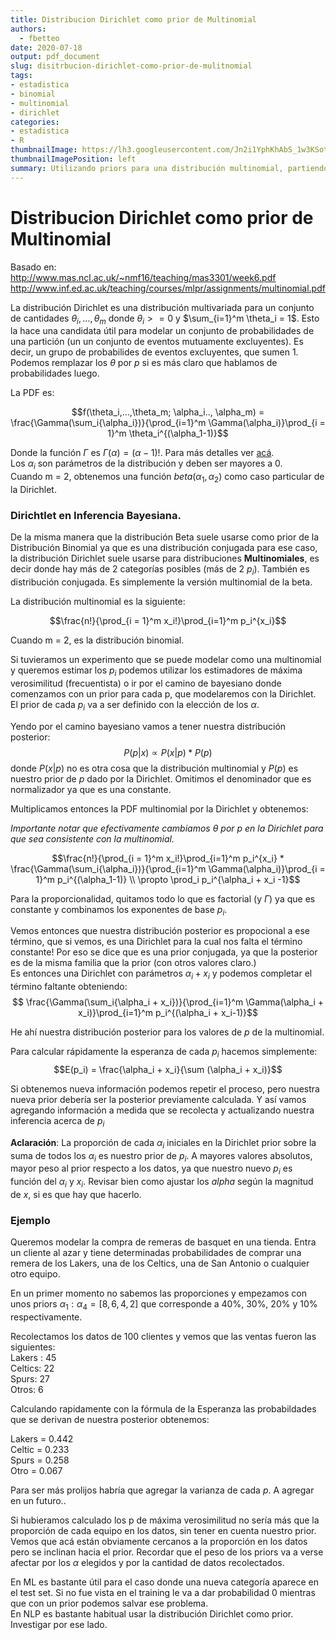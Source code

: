 ```yaml
---
title: Distribucion Dirichlet como prior de Multinomial
authors:
  - fbetteo 
date: 2020-07-18
output: pdf_document
slug: disitrbucion-dirichlet-como-prior-de-mulitnomial
tags:
- estadistica
- binomial
- multinomial
- dirichlet
categories:
- estadistica
- R
thumbnailImage: https://lh3.googleusercontent.com/Jn2i1YphKhAbS_1w3KSotp7L0BZA3GguSSAEUCCyH9V4g2PtunCuoE0GlY-PkdrsLERb08KiSsNvIMPqpQ=w260-h173-rw
thumbnailImagePosition: left
summary: Utilizando priors para una distribución multinomial, partiendo de una Dirichlet. Cómo actualizar nuestras estimaciones a partir de los datos.
---
```


# Distribucion Dirichlet como prior de Multinomial

Basado en:  
http://www.mas.ncl.ac.uk/~nmf16/teaching/mas3301/week6.pdf  
http://www.inf.ed.ac.uk/teaching/courses/mlpr/assignments/multinomial.pdf

La distribución Dirichlet es una distribución multivariada para un conjunto de cantidades $\theta_i,...,\theta_m$ donde $\theta_i >= 0$ y $\sum_{i=1}^m \theta_i = 1$. Esto la hace una candidata útil para modelar un conjunto de probabilidades de una partición (un un conjunto de eventos mutuamente excluyentes). Es decir, un grupo de probabilides de eventos excluyentes, que sumen 1.  
Podemos remplazar los $\theta$ por $p$ si es más claro que hablamos de probabilidades luego.

La PDF es:

$$f(\theta_i,...,\theta_m; \alpha_i.., \alpha_m) =   \frac{\Gamma(\sum_i{\alpha_i})}{\prod_{i=1}^m \Gamma(\alpha_i)}\prod_{i = 1}^m \theta_i^{(\alpha_1-1)}$$

Donde la función $\Gamma$ es $\Gamma(\alpha) = (\alpha -1)!$. Para más detalles ver [acá](https://en.wikipedia.org/wiki/Gamma_function).  
Los $\alpha_i$ son parámetros de la distribución y deben ser mayores a 0.  
Cuando m = 2, obtenemos una función $beta(\alpha_1, \alpha_2)$ como caso particular de la Dirichlet.


### Dirichtlet en Inferencia Bayesiana.

De la misma manera que la distribución Beta suele usarse como prior de la Distribución Binomial ya que es una distribución conjugada para ese caso, la distribución Dirichlet suele usarse para distribuciones **Multinomiales**, es decir donde hay más de 2 categorías posibles (más de 2 $p_i$). También es distribución conjugada. Es simplemente la versión multinomial de la beta.  



La distribución multinomial es la siguiente:

$$\frac{n!}{\prod_{i = 1}^m x_i!}\prod_{i=1}^m p_i^{x_i}$$

Cuando m = 2, es la distribución binomial.

Si tuvieramos un experimento que se puede modelar como una multinomial y queremos estimar los $p_i$ podemos utilizar los estimadores de máxima verosimilitud (frecuentista) o ir por el camino de bayesiano donde comenzamos con un prior para cada p, que modelaremos con la Dirichlet. El prior de cada $p_i$ va a ser definido con la elección de los $\alpha$.

Yendo por el camino bayesiano vamos a tener nuestra distribución posterior:
$$ P(p | x) \propto P(x|p) * P(p)$$
donde $P(x|p)$ no es otra cosa que la distribución multinomial y $P(p)$ es nuestro prior de $p$ dado por la Dirichlet. Omitimos el denominador que es normalizador ya que es una constante.

Multiplicamos entonces la PDF multinomial por la Dirichlet y obtenemos:

*Importante notar que efectivamente cambiamos $\theta$ por $p$ en la Dirichlet para que sea consistente con la multinomial.*

$$\frac{n!}{\prod_{i = 1}^m x_i!}\prod_{i=1}^m p_i^{x_i} * \frac{\Gamma(\sum_i{\alpha_i})}{\prod_{i=1}^m \Gamma(\alpha_i)}\prod_{i = 1}^m p_i^{(\alpha_1-1)} \\ \propto \prod_i p_i^{\alpha_i + x_i -1}$$

Para la proporcionalidad, quitamos todo lo que es factorial (y $\Gamma$) ya que es constante y combinamos los exponentes de base $p_i$.

Vemos entonces que nuestra distribución posterior es propocional a ese término, que si vemos, es una Dirichlet para la cual nos falta el término constante! Por eso se dice que es una prior conjugada, ya que la posterior es de la misma familia que la prior (con otros valores claro.)  
Es entonces una Dirichlet con parámetros $\alpha_i + x_i$ y podemos completar el término faltante obteniendo: 
$$ \frac{\Gamma(\sum_i{\alpha_i + x_i})}{\prod_{i=1}^m \Gamma(\alpha_i + x_i)}\prod_{i=1}^m p_i^{(\alpha_i + x_i-1)}$$

He ahí nuestra distribución posterior para los valores de $p$ de la multinomial.

Para calcular rápidamente la esperanza de cada $p_i$ hacemos simplemente:
$$E(p_i) = \frac{\alpha_i + x_i}{\sum (\alpha_i +  x_i)}$$

Si obtenemos nueva información podemos repetir el proceso, pero nuestra nueva prior debería ser la posterior previamente calculada. Y así vamos agregando información a medida que se recolecta y actualizando nuestra inferencia acerca de $p_i$


**Aclaración**: La proporción de cada $\alpha_i$ iniciales en la Dirichlet prior sobre la suma de todos los $\alpha_i$ es nuestro prior de $p_i$. A mayores valores absolutos, mayor peso al prior respecto a los datos, ya que nuestro nuevo $p_i$ es función del $\alpha_i$ y $x_i$. Revisar bien como ajustar los $alpha$ según la magnitud de $x$, si es que hay que hacerlo.

### Ejemplo

Queremos modelar la compra de remeras de basquet en una tienda. Entra un cliente al azar y tiene determinadas probabilidades de comprar una remera de los Lakers, una de los Celtics, una de San Antonio o cualquier otro equipo.  

En un primer momento no sabemos las proporciones y empezamos con unos priors $\alpha_1 : \alpha_4 = [8,6,4,2]$ que corresponde a 40%, 30%, 20% y 10% respectivamente.

Recolectamos los datos de 100 clientes y vemos que las ventas fueron las siguientes:  
Lakers : 45  
Celtics: 22  
Spurs: 27  
Otros: 6  

Calculando rapidamente con la fórmula de la Esperanza las probabildades que se derivan de nuestra posterior obtenemos:

Lakers = 0.442  
Celtic = 0.233  
Spurs  = 0.258  
Otro   = 0.067  

Para ser más prolijos habría que agregar la varianza de cada $p$. A agregar en un futuro..

Si hubieramos calculado los p  de máxima verosimilitud no sería más que la proporción de cada equipo en los datos, sin tener en cuenta nuestro prior. Vemos que acá están obviamente cercanos a la proporción en los datos pero se inclinan hacia el prior. Recordar que el peso de los priors va a verse afectar por los $\alpha$ elegidos y por la cantidad de datos recolectados.


En ML es bastante útil para el caso donde una nueva categoría aparece en el test set. Si no fue vista en el training le va a dar probabilidad 0 mientras que con un prior podemos salvar ese problema.  
En NLP es bastante habitual usar la distribución Dirichlet como prior. Investigar por ese lado.
